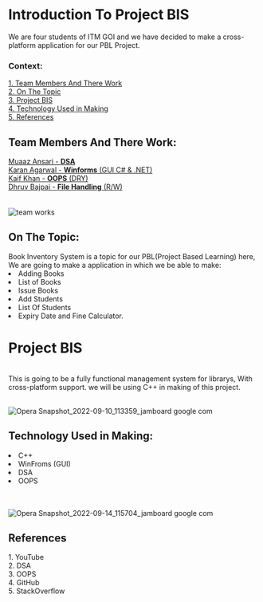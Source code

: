 # Introduction To Project BIS
We are four students of ITM GOI and we have decided to make a cross-platform application for our PBL Project.

<h3>Context:</h3> 
<a href="#team-members-and-there-work">1. Team Members And There Work</a><br>
<a href="#on-the-topic">2. On The Topic</a><br>
<a href="#project-bis">3. Project BIS</a><br>
<a href="#technology-used-in-making">4. Technology Used in Making</a><br>
<a href="#references">5. References</a><br>

<h2>Team Members And There Work:</h2>
<a href="https://github.com/muaaz123456789">Muaaz Ansari - <b>DSA</b></a><br>
<a href="https://github.com/KKA-0">Karan Agarwal - <b>Winforms</b> (GUI C# & .NET)</a><br>
<a href="https://github.com/kaifkhan1234">Kaif Khan - <b>OOPS</b> (DRY)</a><br>
<a href="https://github.com/Dhruvbajpaii">Dhruv Bajpai - <b>File Handling</b> (R/W)</a><br><br><br>
<img src="https://blogger.googleusercontent.com/img/b/R29vZ2xl/AVvXsEhAW_ok4Dv3unhrc4zyMlRFshp5GupHyQeNsMnukn0Edj12HicY4kFLy37lyJU32RpaD1hY2Kmdx8d-1wTgGy5XPdfmfeNK-m08T7mRZDtfnCPSaCS5yP_Wb1elE3q2HTE5a6HqVsVFB9xDb_0a5KXaVO-Bz1BwKJAC4VJT4ExAg26qrNJodWew_Fs3/s1422/Project-BIS%20(PBL)%203.png" alt="team works">
<h2>On The Topic:</h2>
Book Inventory System is a topic for our PBL(Project Based Learning) here, We are going to make a application in which we be able to make:
<li>Adding Books</li>
<li>List of Books</li>
<li>Issue Books</li>
<li>Add Students</li>
<li>List Of Students</li>
<li>Expiry Date and Fine Calculator.</li>

<h1>Project BIS</h1><br>
This is going to be a fully functional management system for librarys, With cross-platform support.
we will be using C++ in making of this project.<br><br>

![Opera Snapshot_2022-09-10_113359_jamboard google com](https://user-images.githubusercontent.com/85556603/189471633-4dfdd463-5f86-4960-ba61-3268a3569647.png)

<h2>Technology Used in Making:</h2>
<li>C++
</li>
<li>WinFroms (GUI)
</li>
<li>DSA
</li>
<li>OOPS
</li><br><br>

![Opera Snapshot_2022-09-14_115704_jamboard google com](https://user-images.githubusercontent.com/85556603/190076367-db836a95-aae5-4270-b4f2-505612738ecb.png)


<h2>References</h2>
1. YouTube<br>
2. DSA<br>
3. OOPS<br>
4. GitHub<br>
5. StackOverflow<br>


